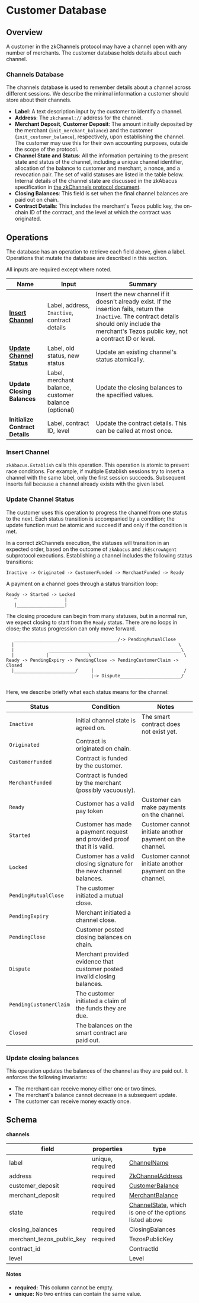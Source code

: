 # Customer Database

## Overview

A customer in the zkChannels protocol may have a channel open with any number
of merchants. The customer database holds details about each channel.

### Channels Database

The channels database is used to remember details about a channel across
different sessions. We describe the minimal information a customer should store about their channels.

- **Label**: A text description input by the customer to identify a channel.
- **Address**: The `zkchannel://` address for the channel.
- **Merchant Deposit**, **Customer Deposit**: The amount initially deposited by the merchant (`init_merchant_balance`) and the customer (`init_customer_balance`), respectively, upon establishing the channel. The customer may use this for their own accounting purposes, outside the scope of the protocol.
- **Channel State and Status**: All the information pertaining to the present state and status of the
  channel, including a unique channel identifier, allocation of the balance to customer and merchant, a nonce, and a revocation pair. The set of valid statuses are listed in the table below.
  Internal details of the channel state are discussed in the zkAbacus specification in [the zkChannels protocol document](https://github.com/boltlabs-inc/blindsigs-protocol/releases/download/ecc-review/zkchannels-protocol-spec-v3.pdf).
- **Closing Balances**: This field is set when the final channel balances are paid out on chain.
- **Contract Details**: This includes the merchant's Tezos public key, the on-chain ID of the contract, and the level at which the contract was originated.

## Operations

The database has an operation to retrieve each field above, given a label. Operations that mutate the database are described in this section.

All inputs are required except where noted.

| Name                                             | Input                        | Summary |
| ------------------------------------------------ | -----------------------------| --------|
| [**Insert Channel**][insert_channel]             | Label, address, `Inactive`, contract details| Insert the new channel if it doesn't already exist. If the insertion fails, return the `Inactive`. The contract details should only include the merchant's Tezos public key, not a contract ID or level.|
| [**Update Channel Status**][update_channel_status] | Label, old status, new status | Update an existing channel's status atomically.                                                    |
| **Update Closing Balances** | Label, merchant balance, customer balance (optional) | Update the closing balances to the specified values.
| **Initialize Contract Details** | Label, contract ID, level | Update the contract details. This can be called at most once.



[insert_channel]: #insert-channel
[get_address]: #get-address
[relabel_channel]: #relabel-channel
[update_channel_status]: #update-channel-status

### Insert Channel

`zkAbacus.Establish` calls this operation. This operation is atomic to prevent
race conditions. For example, if multiple Establish sessions try to insert a
channel with the same label, only the first session succeeds. Subsequent inserts
fail because a channel already exists with the given label.

### Update Channel Status

The customer uses this operation to progress the channel from one status to the
next. 
Each status transition is accompanied by a condition; the update function must be atomic and succeed if and only if the condition is met.

In a correct zkChannels execution, the statuses will transition in an expected order, based on the outcome of `zkAbacus` and `zkEscrowAgent` subprotocol executions. Establishing a channel includes the following status transitions:
```
Inactive -> Originated -> CustomerFunded -> MerchantFunded -> Ready 
```
A payment on a channel goes through a status transition loop:
```
Ready -> Started -> Locked 
   ^                  |
   |__________________|
```

The closing procedure can begin from many statuses, but in a normal run, we expect closing to start from the `Ready` status. There are no loops in close; the status progression can only move forward.
```
   _______________________________________/-> PendingMutualClose 
  |                                                              \
  |             __________________________________________________\ 
  |            |               \                                   \
Ready -> PendingExpiry -> PendingClose -> PendingCustomerClaim -> Closed
  |_______________________/     |                                  /
                                |-> Dispute_______________________/
  
```

Here, we describe briefly what each status means for the channel:

| Status           | Condition | Notes |
| ---------------- | --------- | ----- |
| `Inactive`       | Initial channel state is agreed on. | The smart contract does not exist yet.
| `Originated`     | Contract is originated on chain.
| `CustomerFunded` | Contract is funded by the customer.
| `MerchantFunded` | Contract is funded by the merchant (possibly vacuously).
| `Ready`          | Customer has a valid pay token | Customer can make payments on the channel.
| `Started`        | Customer has made a payment request and provided proof that it is valid. | Customer cannot initiate another payment on the channel.
| `Locked`         | Customer has a valid closing signature for the new channel balances. | Customer cannot initiate another payment on the channel.
| `PendingMutualClose` | The customer initiated a mutual close.
| `PendingExpiry`  | Merchant initiated a channel close.
| `PendingClose`   | Customer posted closing balances on chain.
| `Dispute`        | Merchant provided evidence that customer posted invalid closing balances.
| `PendingCustomerClaim` | The customer initiated a claim of the funds they are due.
| `Closed`         | The balances on the smart contract are paid out. 

### Update closing balances
This operation updates the balances of the channel as they are paid out. It enforces the following invariants:
- The merchant can receive money either one or two times.
- The merchant's balance cannot decrease in a subsequent update. 
- The customer can receive money exactly once.


## Schema

**channels**

| field                    | properties       | type                                                                                   |
| ------------------------ | ---------------- | -------------------------------------------------------------------------------------- |
| label                    | unique, required | [ChannelName][channel_name]                                                            |
| address                  | required         | [ZkChannelAddress][zk_channel_address]                                                 |
| customer_deposit | required         | [CustomerBalance][customer_balance]                                                    |
| merchant_deposit | required         | [MerchantBalance][merchant_balance]                                                    |
| state                    | required         | [ChannelState][channel_state], which is one of the options listed above |
| closing_balances | required | ClosingBalances
| merchant_tezos_public_key | required | TezosPublicKey
| contract_id | | ContractId
| level | | Level

[channel_state]: https://github.com/boltlabs-inc/zeekoe/blob/9240bbc0982c563be48d93df5c643dac3512614f/src/database/customer/state.rs#L15-L33
[channel_name]: https://github.com/boltlabs-inc/zeekoe/blob/9240bbc0982c563be48d93df5c643dac3512614f/src/customer.rs#L39-L41
[zk_channel_address]: https://github.com/boltlabs-inc/zeekoe/blob/9240bbc0982c563be48d93df5c643dac3512614f/src/transport/client.rs#L225-L231
[customer_balance]: https://github.com/boltlabs-inc/libzkchannels-crypto/blob/f953b6187370f0b42edf0571c4abbae1a473e2fe/zkabacus-crypto/src/states.rs#L194-L196
[merchant_balance]: https://github.com/boltlabs-inc/libzkchannels-crypto/blob/f953b6187370f0b42edf0571c4abbae1a473e2fe/zkabacus-crypto/src/states.rs#L158-L160
[inactive]: https://github.com/boltlabs-inc/libzkchannels-crypto/blob/f953b6187370f0b42edf0571c4abbae1a473e2fe/zkabacus-crypto/src/customer.rs#L209-L217
[ready]: https://github.com/boltlabs-inc/libzkchannels-crypto/blob/f953b6187370f0b42edf0571c4abbae1a473e2fe/zkabacus-crypto/src/customer.rs#L104-L113
[started]: https://github.com/boltlabs-inc/libzkchannels-crypto/blob/f953b6187370f0b42edf0571c4abbae1a473e2fe/zkabacus-crypto/src/customer.rs#L339-L348
[locked]: https://github.com/boltlabs-inc/libzkchannels-crypto/blob/f953b6187370f0b42edf0571c4abbae1a473e2fe/zkabacus-crypto/src/customer.rs#L479-L489
[pendingclose]: https://github.com/boltlabs-inc/libzkchannels-crypto/blob/f953b6187370f0b42edf0571c4abbae1a473e2fe/zkabacus-crypto/src/customer.rs#L363-L370
[closed]: https://github.com/boltlabs-inc/zeekoe/blob/9240bbc0982c563be48d93df5c643dac3512614f/src/database/customer/state.rs#L37-L43

#### Notes

- **required:** This column cannot be empty.
- **unique:**  No two entries can contain the same value.
